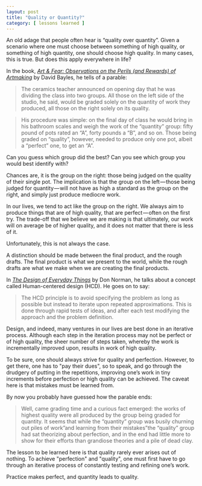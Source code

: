 ```yaml
---
layout: post
title: "Quality or Quantity?"
category: [ lessons learned ]
---
```


An old adage that people often hear is “quality over quantity”. Given a scenario where one must choose between something of high quality, or something of high quantity, one should choose high quality. In many cases, this is true. But does this apply everywhere in life?

In the book, *[Art & Fear: Observations on the Perils (and Rewards) of Artmaking](https://www.amazon.ca/Art-Fear-Observations-Rewards-Artmaking/dp/0961454733)* by David Bayles, he tells of a parable:

> The ceramics teacher announced on opening day that he was dividing the class into two groups. All those on the left side of the studio, he said, would be graded solely on the quantity of work they produced, all those on the right solely on its quality.

> His procedure was simple: on the final day of class he would bring in his bathroom scales and weigh the work of the “quantity” group: fifty pound of pots rated an “A”, forty pounds a “B”, and so on. Those being graded on “quality”, however, needed to produce only one pot, albeit a “perfect” one, to get an “A”.

Can you guess which group did the best? Can you see which group you would best identify with?

Chances are, it is the group on the right: those being judged on the quality of their single pot. The implication is that the group on the left — those being judged for quantity — will not have as high a standard as the group on the right, and simply just produce mediocre work.

In our lives, we tend to act like the group on the right. We always aim to produce things that are of high quality, that are perfect — often on the first try. The trade-off that we believe we are making is that ultimately, our work will on average be of higher quality, and it does not matter that there is less of it.

Unfortunately, this is not always the case.

A distinction should be made between the final product, and the rough drafts. The final product is what we present to the world, while the rough drafts are what we make when we are creating the final products.

In *[The Design of Everyday Things](https://en.wikipedia.org/wiki/The_Design_of_Everyday_Things)* by Don Norman, he talks about a concept called Human-centered design (HCD). He goes on to say:

> The HCD principle is to avoid specifying the problem as long as possible but instead to iterate upon repeated approximations. This is done through rapid tests of ideas, and after each test modifying the approach and the problem definition.

Design, and indeed, many ventures in our lives are best done in an iterative process. Although each step in the iteration process may not be perfect or of high quality, the sheer number of steps taken, whereby the work is incrementally improved upon, results in work of high quality.

To be sure, one should always strive for quality and perfection. However, to get there, one has to "pay their dues", so to speak, and go through the drudgery of putting in the repetitions, improving one’s work in tiny increments before perfection or high quality can be achieved. The caveat here is that mistakes must be learned from.

By now you probably have guessed how the parable ends:

> Well, came grading time and a curious fact emerged: the works of highest quality were all produced by the group being graded for quantity. It seems that while the “quantity” group was busily churning out piles of work”and learning from their mistakes”the “quality” group had sat theorizing about perfection, and in the end had little more to show for their efforts than grandiose theories and a pile of dead clay.

The lesson to be learned here is that quality rarely ever arises out of nothing. To achieve "perfection" and "quality", one must first have to go through an iterative process of constantly testing and refining one’s work.

Practice makes perfect, and quantity leads to quality.
